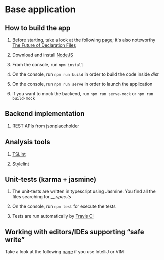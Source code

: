 Base application
=========

## How to build the app

1. Before starting, take a look at the following [page](https://angular.io/docs/ts/latest/guide/webpack.html); it's also noteworthy [The Future of Declaration Files](https://blogs.msdn.microsoft.com/typescript/2016/06/15/the-future-of-declaration-files/)

2. Download and install [NodeJS](https://nodejs.org/en/)

3. From the console, run ``npm install``

4. On the console, run ``npm run build`` in order to build the code inside *dist* 

5. On the console, run ``npm run serve`` in order to launch the application 
 
6. If you want to mock the backend, run ``npm run serve-mock`` or ``npm run build-mock``
 
## Backend implementation 
 
1. REST APIs from [jsonplaceholder](https://jsonplaceholder.typicode.com)

## Analysis tools

1. [TSLint](https://github.com/palantir/tslint)

2. [Stylelint](https://github.com/stylelint/stylelint)

## Unit-tests (karma + jasmine)

1. The unit-tests are written in typescript using Jasmine. You find all the files searching for *__.spec.ts*
 
2. On the console, run ``npm test`` for execute the tests

3. Tests are run automatically by [Travis CI](https://travis-ci.com/)

## Working with editors/IDEs supporting “safe write”

Take a look at the following [page](https://webpack.github.io/docs/webpack-dev-server.html#working-with-editors-ides-supporting-safe-write) if you use IntelliJ or VIM 

